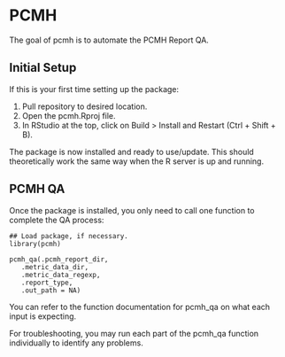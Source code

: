 
<!-- README.md is generated from README.Rmd. Please edit that file -->

# PCMH

<!-- badges: start -->
<!-- badges: end -->

The goal of pcmh is to automate the PCMH Report QA.

## Initial Setup

If this is your first time setting up the package:
 1. Pull repository to desired location.
 2. Open the pcmh.Rproj file.
 3. In RStudio at the top, click on Build > Install and Restart (Ctrl + Shift + B).
 
The package is now installed and ready to use/update. This should theoretically work the same way when the R server is up and running.

## PCMH QA

Once the package is installed, you only need to call one function to complete the QA process:

```{r pcmh_qa}
## Load package, if necessary.
library(pcmh)

pcmh_qa(.pcmh_report_dir,
   .metric_data_dir,
   .metric_data_regexp,
   .report_type,
   .out_path = NA)
```

You can refer to the function documentation for pcmh_qa on what each input is expecting.

For troubleshooting, you may run each part of the pcmh_qa function individually to identify any problems.

##

